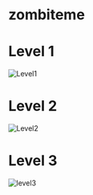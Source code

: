 # zombiteme

# Level 1
![Level1](https://github.com/Yeansovanvathana/zombiteme/assets/61142466/d70813f8-da94-4641-85c7-ee8462fb174e)
# Level 2
![Level2](https://github.com/Yeansovanvathana/zombiteme/assets/61142466/fcfc755d-8033-4074-af42-a934bb06e6d8)
# Level 3
![level3](https://github.com/Yeansovanvathana/zombiteme/assets/61142466/dd5ce426-e32b-490a-a2ed-a354deafcefe)



